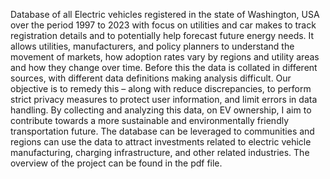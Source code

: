 Database of all Electric vehicles registered in the state of Washington, USA over the period 1997 to 2023 with focus on utilities and car makes to track registration details and to potentially help forecast future energy needs. It allows utilities, manufacturers, and policy planners to understand the movement of markets, how adoption rates vary by regions and utility areas and how they change over time. Before this the data is collated in different sources, with different data definitions making analysis difficult. Our objective is to remedy this – along with reduce discrepancies, to perform strict privacy measures to protect user information, and limit errors in data handling. 
By collecting and analyzing this data, on EV ownership, I aim to contribute towards a more sustainable and environmentally friendly transportation future. The database can be leveraged to communities and regions can use the data to attract investments related to electric vehicle manufacturing, charging infrastructure, and other related industries. 
The overview of the project can be found in the pdf file.

